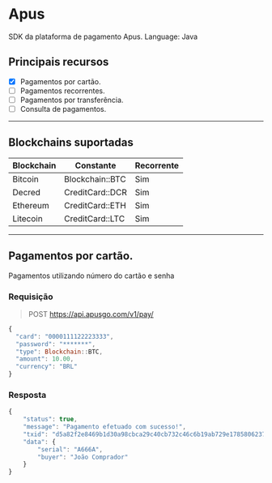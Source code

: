 # Apus

SDK da plataforma de pagamento Apus. 
Language: Java

## Principais recursos

* [x] Pagamentos por cartão.
* [ ] Pagamentos recorrentes.
* [ ] Pagamentos por transferência.
* [ ] Consulta de pagamentos.

<hr>

## Blockchains suportadas

| Blockchain       | Constante              | Recorrente |
|------------------|------------------------|------------|
| Bitcoin          | Blockchain::BTC        | Sim        |
| Decred           | CreditCard::DCR        | Sim        |
| Ethereum         | CreditCard::ETH        | Sim        |
| Litecoin         | CreditCard::LTC        | Sim        |

<hr>

## Pagamentos por cartão.

Pagamentos utilizando número do cartão e senha

### Requisição

> POST https://api.apusgo.com/v1/pay/

```js
{
  "card": "0000111122223333",
  "password": "*******",
  "type": Blockchain::BTC,
  "amount": 10.00,
  "currency": "BRL"
}
```
 
### Resposta

```js
{
    "status": true,
    "message": "Pagamento efetuado com sucesso!",
    "txid": "d5a82f2e8469b1d30a98cbca29c40cb732c46c6b19ab729e1785806237417153",
    "data": {
        "serial": "A666A",
        "buyer": "João Comprador"
    }
}
```
